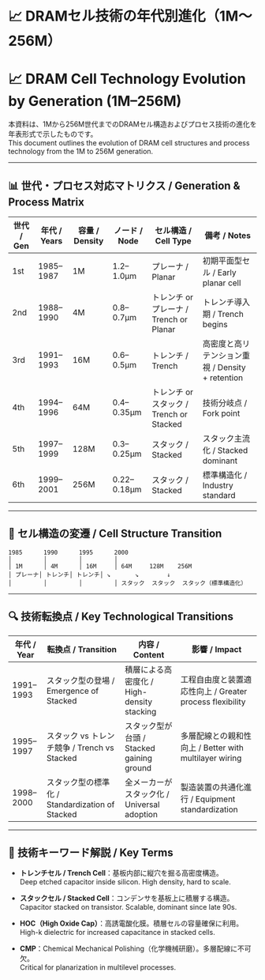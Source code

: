 # 📈 DRAMセル技術の年代別進化（1M〜256M）  
# 📈 DRAM Cell Technology Evolution by Generation (1M–256M)

本資料は、1Mから256M世代までのDRAMセル構造およびプロセス技術の進化を年表形式で示したものです。  
This document outlines the evolution of DRAM cell structures and process technology from the 1M to 256M generation.

---

## 📊 世代・プロセス対応マトリクス / Generation & Process Matrix

| 世代 / Gen | 年代 / Years | 容量 / Density | ノード / Node | セル構造 / Cell Type | 備考 / Notes |
|------------|---------------|----------------|----------------|------------------------|--------------|
| 1st | 1985–1987 | 1M | 1.2–1.0μm | プレーナ / Planar | 初期平面型セル / Early planar cell |
| 2nd | 1988–1990 | 4M | 0.8–0.7μm | トレンチ or プレーナ / Trench or Planar | トレンチ導入期 / Trench begins |
| 3rd | 1991–1993 | 16M | 0.6–0.5μm | トレンチ / Trench | 高密度と高リテンション重視 / Density + retention |
| 4th | 1994–1996 | 64M | 0.4–0.35μm | トレンチ or スタック / Trench or Stacked | 技術分岐点 / Fork point |
| 5th | 1997–1999 | 128M | 0.3–0.25μm | スタック / Stacked | スタック主流化 / Stacked dominant |
| 6th | 1999–2001 | 256M | 0.22–0.18μm | スタック / Stacked | 標準構造化 / Industry standard |

---

## 🔁 セル構造の変遷 / Cell Structure Transition

```
1985      1990      1995      2000
│         │         │         │
│ 1M      │ 4M      │ 16M     │ 64M     128M    256M
│ プレーナ│ トレンチ│ トレンチ│ ↘︎       ↘︎        ↓
│         │         │         │ スタック  スタック  スタック（標準構造化）
```

---

## 🔍 技術転換点 / Key Technological Transitions

| 年代 / Year | 転換点 / Transition | 内容 / Content | 影響 / Impact |
|-------------|----------------------|----------------|----------------|
| 1991–1993 | スタック型の登場 / Emergence of Stacked | 積層による高密度化 / High-density stacking | 工程自由度と装置適応性向上 / Greater process flexibility |
| 1995–1997 | スタック vs トレンチ競争 / Trench vs Stacked | スタック型が台頭 / Stacked gaining ground | 多層配線との親和性向上 / Better with multilayer wiring |
| 1998–2000 | スタック型の標準化 / Standardization of Stacked | 全メーカーがスタック化 / Universal adoption | 製造装置の共通化進行 / Equipment standardization |

---

## 🧰 技術キーワード解説 / Key Terms

- **トレンチセル / Trench Cell**：基板内部に縦穴を掘る高密度構造。  
  Deep etched capacitor inside silicon. High density, hard to scale.

- **スタックセル / Stacked Cell**：コンデンサを基板上に積層する構造。  
  Capacitor stacked on transistor. Scalable, dominant since late 90s.

- **HOC（High Oxide Cap）**：高誘電酸化膜。積層セルの容量確保に利用。  
  High-k dielectric for increased capacitance in stacked cells.

- **CMP**：Chemical Mechanical Polishing（化学機械研磨）。多層配線に不可欠。  
  Critical for planarization in multilevel processes.
